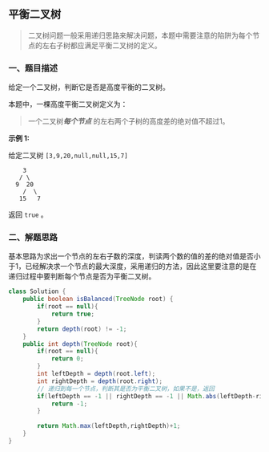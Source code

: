 ## 平衡二叉树

>二叉树问题一般采用递归思路来解决问题，本题中需要注意的陷阱为每个节点的左右子树都应满足平衡二叉树的定义。

### 一、题目描述

给定一个二叉树，判断它是否是高度平衡的二叉树。

本题中，一棵高度平衡二叉树定义为：

> 一个二叉树***每个节点*** 的左右两个子树的高度差的绝对值不超过1。

**示例 1:**

给定二叉树 `[3,9,20,null,null,15,7]`

```
    3
   / \
  9  20
    /  \
   15   7
```

返回 `true` 。

### 二、解题思路

基本思路为求出一个节点的左右子数的深度，判读两个数的值的差的绝对值是否小于1，已经解决求一个节点的最大深度，采用递归的方法，因此这里要注意的是在递归过程中要判断每个节点是否为平衡二叉树。

```java
class Solution {
    public boolean isBalanced(TreeNode root) {
        if(root == null){
            return true;
        }        
        return depth(root) != -1;       
    }
    public int depth(TreeNode root){
        if(root == null){
            return 0;
        }
        int leftDepth = depth(root.left);
        int rightDepth = depth(root.right);
      	// 递归到每一个节点，判断其是否为平衡二叉树，如果不是，返回
        if(leftDepth == -1 || rightDepth == -1 || Math.abs(leftDepth-rightDepth)>1){
            return -1;
        }
        
        return Math.max(leftDepth,rightDepth)+1;        
    }
}
```

